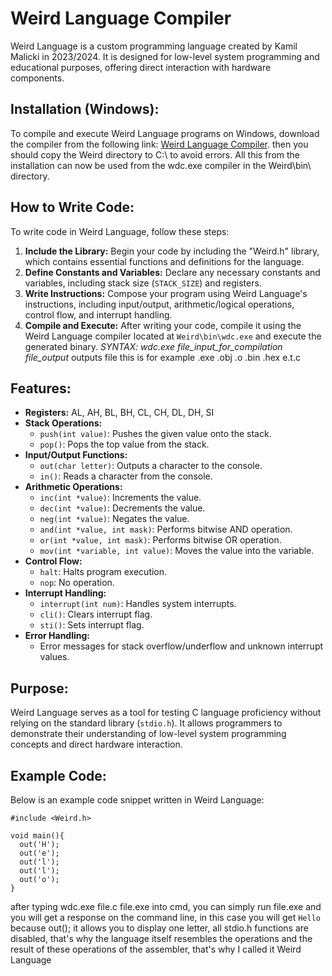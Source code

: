 # Weird Language Compiler

Weird Language is a custom programming language created by Kamil Malicki in 2023/2024. It is designed for low-level system programming and educational purposes, offering direct interaction with hardware components.

## Installation (Windows):

To compile and execute Weird Language programs on Windows, download the compiler from the following link: [Weird Language Compiler](https://drive.google.com/file/d/1Yt9O33U0uUXcv2mGu9yhgsScRsKNNga0/view?usp=drive_link).
then you should copy the Weird directory to C:\ to avoid errors. All this from the installation can now be used from the wdc.exe compiler in the Weird\bin\ directory.

## How to Write Code:

To write code in Weird Language, follow these steps:

1. **Include the Library:** Begin your code by including the "Weird.h" library, which contains essential functions and definitions for the language.
2. **Define Constants and Variables:** Declare any necessary constants and variables, including stack size (`STACK_SIZE`) and registers.
3. **Write Instructions:** Compose your program using Weird Language's instructions, including input/output, arithmetic/logical operations, control flow, and interrupt handling.
4. **Compile and Execute:** After writing your code, compile it using the Weird Language compiler located at `Weird\bin\wdc.exe` and execute the generated binary.
   *SYNTAX: wdc.exe file_input_for_compilation file_output* outputs file this is for example .exe .obj .o .bin .hex e.t.c

## Features:

- **Registers:** AL, AH, BL, BH, CL, CH, DL, DH, SI
- **Stack Operations:**
  - `push(int value)`: Pushes the given value onto the stack.
  - `pop()`: Pops the top value from the stack.
- **Input/Output Functions:**
  - `out(char letter)`: Outputs a character to the console.
  - `in()`: Reads a character from the console.
- **Arithmetic Operations:**
  - `inc(int *value)`: Increments the value.
  - `dec(int *value)`: Decrements the value.
  - `neg(int *value)`: Negates the value.
  - `and(int *value, int mask)`: Performs bitwise AND operation.
  - `or(int *value, int mask)`: Performs bitwise OR operation.
  - `mov(int *variable, int value)`: Moves the value into the variable.
- **Control Flow:** 
  - `halt`: Halts program execution.
  - `nop`: No operation.
- **Interrupt Handling:** 
  - `interrupt(int num)`: Handles system interrupts.
  - `cli()`: Clears interrupt flag.
  - `sti()`: Sets interrupt flag.
- **Error Handling:** 
  - Error messages for stack overflow/underflow and unknown interrupt values.

## Purpose:

Weird Language serves as a tool for testing C language proficiency without relying on the standard library (`stdio.h`). It allows programmers to demonstrate their understanding of low-level system programming concepts and direct hardware interaction.

## Example Code:

Below is an example code snippet written in Weird Language:

```weird
#include <Weird.h>

void main(){
  out('H');
  out('e');
  out('l');
  out('l');
  out('o');
}
```
after typing wdc.exe file.c file.exe into cmd, you can simply run file.exe and you will get a response on the command line, in this case you will get `Hello` because out(); it allows you to display one letter, all stdio.h functions are disabled, that's why the language itself resembles the operations and the result of these operations of the assembler, that's why I called it Weird Language
